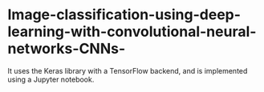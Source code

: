 # Image-classification-using-deep-learning-with-convolutional-neural-networks-CNNs-
It uses the Keras library with a TensorFlow backend, and is implemented using a Jupyter notebook.
